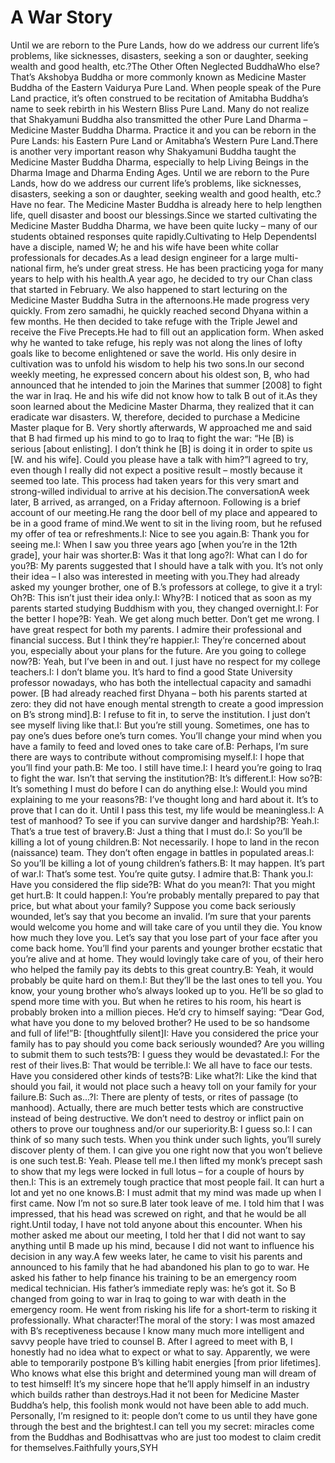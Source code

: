 # A War Story

​Until we are reborn to the Pure Lands, how do we address our current life’s problems, like sicknesses, disasters, seeking a son or daughter, seeking wealth and good health, etc.?The Other Often Neglected BuddhaWho else? That’s Akshobya Buddha or more commonly known as Medicine Master Buddha of the Eastern Vaidurya Pure Land.      When people speak of the Pure Land practice, it’s often construed to be recitation of Amitabha Buddha’s name to seek rebirth in his Western Bliss Pure Land. Many do not realize that Shakyamuni Buddha also transmitted the other Pure Land Dharma – Medicine Master Buddha Dharma. Practice it and you can be reborn in the Pure Lands: his Eastern Pure Land or Amitabha’s Western Pure Land.There is another very important reason why Shakyamuni Buddha taught the Medicine Master Buddha Dharma, especially to help Living Beings in the Dharma Image and Dharma Ending Ages. Until we are reborn to the Pure Lands, how do we address our current life’s problems, like sicknesses, disasters, seeking a son or daughter, seeking wealth and good health, etc.?Have no fear. The Medicine Master Buddha is already here to help lengthen life, quell disaster and boost our blessings.Since we started cultivating the Medicine Master Buddha Dharma, we have been quite lucky – many of our students obtained responses quite rapidly.Cultivating to Help DependentsI have a disciple, named W; he and his wife have been white collar professionals for decades.As a lead design engineer for a large multi-national firm, he’s under great stress. He has been practicing yoga for many years to help with his health.A year ago, he decided to try our Chan class that started in February. We also happened to start lecturing on the Medicine Master Buddha Sutra in the afternoons.He made progress very quickly. From zero samadhi, he quickly reached second Dhyana within a few months. He then decided to take refuge with the Triple Jewel and receive the Five Precepts.He had to fill out an application form. When asked why he wanted to take refuge, his reply was not along the lines of lofty goals like to become enlightened or save the world. His only desire in cultivation was to unfold his wisdom to help his two sons.​In our second weekly meeting, he expressed concern about his oldest son, B, who had announced that he intended to join the Marines that summer [2008] to fight the war in Iraq. He and his wife did not know how to talk B out of it.As they soon learned about the Medicine Master Dharma, they realized that it can eradicate war disasters. W, therefore, decided to purchase a Medicine Master plaque for B. Very shortly afterwards, W approached me and said that B had firmed up his mind to go to Iraq to fight the war: “He [B) is serious [about enlisting]. I don’t think he [B] is doing it in order to spite us [W. and his wife]. Could you please have a talk with him?”I agreed to try, even though I really did not expect a positive result – mostly because it seemed too late. This process had taken years for this very smart and strong-willed individual to arrive at his decision.The conversationA week later, B arrived, as arranged, on a Friday afternoon. Following is a brief account of our meeting.He rang the door bell of my place and appeared to be in a good frame of mind.We went to sit in the living room, but he refused my offer of tea or refreshments.I: Nice to see you again.B: Thank you for seeing me.I: When I saw you three years ago [when you’re in the 12th grade], your hair was shorter.B: Was it that long ago?I: What can I do for you?B: My parents suggested that I should have a talk with you. It’s not only their idea – I also was interested in meeting with you.They had already asked my younger brother, one of B.’s professors at college, to give it a tryI: Oh?B: This isn’t just their idea only.I: Why?B: I noticed that as soon as my parents started studying Buddhism with you, they changed overnight.I: For the better I hope?B: Yeah. We get along much better. Don’t get me wrong. I have great respect for both my parents. I admire their professional and financial success. But I think they’re happier.I: They’re concerned about you, especially about your plans for the future. Are you going to college now?B: Yeah, but I’ve been in and out. I just have no respect for my college teachers.I: I don’t blame you. It’s hard to find a good State University professor nowadays, who has both the intellectual capacity and samadhi power. [B had already reached first Dhyana – both his parents started at zero: they did not have enough mental strength to create a good impression on B’s strong mind].B: I refuse to fit in, to serve the institution. I just don’t see myself living like that.I: But you’re still young. Sometimes, one has to pay one’s dues before one’s turn comes. You’ll change your mind when you have a family to feed and loved ones to take care of.B: Perhaps, I’m sure there are ways to contribute without compromising myself.I: I hope that you’ll find your path.B: Me too. I still have time.I: I heard you’re going to Iraq to fight the war. Isn’t that serving the institution?B: It’s different.I: How so?B: It’s something I must do before I can do anything else.I: Would you mind explaining to me your reasons?B: I’ve thought long and hard about it. It’s to prove that I can do it. Until I pass this test, my life would be meaningless.I: A test of manhood? To see if you can survive danger and hardship?B: Yeah.I: That’s a true test of bravery.B: Just a thing that I must do.I: So you’ll be killing a lot of young children.B: Not necessarily. I hope to land in the recon (naissance) team. They don’t often engage in battles in populated areas.I: So you’ll be killing a lot of young children’s fathers.B: It may happen. It’s part of war.I: That’s some test. You’re quite gutsy. I admire that.B: Thank you.I: Have you considered the flip side?B: What do you mean?I: That you might get hurt.B: It could happen.I: You’re probably mentally prepared to pay that price, but what about your family? Suppose you come back seriously wounded, let’s say that you become an invalid. I’m sure that your parents would welcome you home and will take care of you until they die. You know how much they love you. Let’s say that you lose part of your face after you come back home. You’ll find your parents and younger brother ecstatic that you’re alive and at home. They would lovingly take care of you, of their hero who helped the family pay its debts to this great country.B: Yeah, it would probably be quite hard on them.I: But they’ll be the last ones to tell you. You know, your young brother who’s always looked up to you. He’ll be so glad to spend more time with you. But when he retires to his room, his heart is probably broken into a million pieces. He’d cry to himself saying: “Dear God, what have you done to my beloved brother? He used to be so handsome and full of life!”B: [thoughtfully silent]I: Have you considered the price your family has to pay should you come back seriously wounded? Are you willing to submit them to such tests?B: I guess they would be devastated.I: For the rest of their lives.B: That would be terrible.I: We all have to face our tests. Have you considered other kinds of tests?B: Like what?I: Like the kind that should you fail, it would not place such a heavy toll on your family for your failure.B: Such as…?I: There are plenty of tests, or rites of passage (to manhood). Actually, there are much better tests which are constructive instead of being destructive. We don’t need to destroy or inflict pain on others to prove our toughness and/or our superiority.B: I guess so.I: I can think of so many such tests. When you think under such lights, you’ll surely discover plenty of them. I can give you one right now that you won’t believe is one such test.B: Yeah. Please tell me.I then lifted my monk’s precept sash to show that my legs were locked in full lotus – for a couple of hours by then.I: This is an extremely tough practice that most people fail. It can hurt a lot and yet no one knows.B: I must admit that my mind was made up when I first came. Now I’m not so sure.B later took leave of me. I told him that I was impressed, that his head was screwed on right, and that he would be all right.Until today, I have not told anyone about this encounter. When his mother asked me about our meeting, I told her that I did not want to say anything until B made up his mind, because I did not want to influence his decision in any way.A few weeks later, he came to visit his parents and announced to his family that he had abandoned his plan to go to war. He asked his father to help finance his training to be an emergency room medical technician. His father’s immediate reply was: he’s got it. So B changed from going to war in Iraq to going to war with death in the emergency room. He went from risking his life for a short-term to risking it professionally. What character!The moral of the story: I was most amazed with B’s receptiveness because I know many much more intelligent and savvy people have tried to counsel B. After I agreed to meet with B, I honestly had no idea what to expect or what to say. Apparently, we were able to temporarily postpone B’s killing habit energies [from prior lifetimes]. Who knows what else this bright and determined young man will dream of to test himself! It’s my sincere hope that he’ll apply himself in an industry which builds rather than destroys.Had it not been for Medicine Master Buddha’s help, this foolish monk would not have been able to add much. Personally, I’m resigned to it: people don’t come to us until they have gone through the best and the brightest.I can tell you my secret: miracles come from the Buddhas and Bodhisattvas who are just too modest to claim credit for themselves.Faithfully yours,​SYH